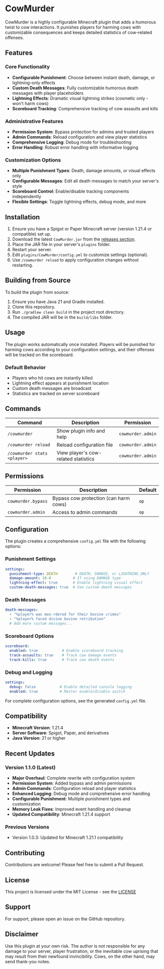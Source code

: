 # CowMurder

CowMurder is a highly configurable Minecraft plugin that adds a humorous twist to cow interactions. It punishes players for harming cows with customizable consequences and keeps detailed statistics of cow-related offenses.

## Features

### Core Functionality
- **Configurable Punishment**: Choose between instant death, damage, or lightning-only effects
- **Custom Death Messages**: Fully customizable humorous death messages with player placeholders
- **Lightning Effects**: Dramatic visual lightning strikes (cosmetic only - won't harm cows)
- **Scoreboard Tracking**: Comprehensive tracking of cow assaults and kills

### Administrative Features
- **Permission System**: Bypass protection for admins and trusted players
- **Admin Commands**: Reload configuration and view player statistics
- **Comprehensive Logging**: Debug mode for troubleshooting
- **Error Handling**: Robust error handling with informative logging

### Customization Options
- **Multiple Punishment Types**: Death, damage amounts, or visual effects only
- **Configurable Messages**: Edit all death messages to match your server's style
- **Scoreboard Control**: Enable/disable tracking components independently
- **Flexible Settings**: Toggle lightning effects, debug mode, and more

## Installation

1. Ensure you have a Spigot or Paper Minecraft server (version 1.21.4 or compatible) set up.
2. Download the latest `CowMurder.jar` from the [releases section](https://github.com/voidfemme/cow_murder/releases).
3. Place the JAR file in your server's `plugins` folder.
4. Restart your server.
5. Edit `plugins/CowMurder/config.yml` to customize settings (optional).
6. Use `/cowmurder reload` to apply configuration changes without restarting.

## Building from Source

To build the plugin from source:
1. Ensure you have Java 21 and Gradle installed.
2. Clone this repository.
3. Run `./gradlew clean build` in the project root directory.
4. The compiled JAR will be in the `build/libs` folder.

## Usage

The plugin works automatically once installed. Players will be punished for harming cows according to your configuration settings, and their offenses will be tracked on the scoreboard.

### Default Behavior
- Players who hit cows are instantly killed
- Lightning effect appears at punishment location
- Custom death messages are broadcast
- Statistics are tracked on server scoreboard

## Commands

| Command | Description | Permission |
|---------|-------------|------------|
| `/cowmurder` | Show plugin info and help | `cowmurder.admin` |
| `/cowmurder reload` | Reload configuration file | `cowmurder.admin` |
| `/cowmurder stats <player>` | View player's cow-related statistics | `cowmurder.admin` |

## Permissions

| Permission | Description | Default |
|------------|-------------|---------|
| `cowmurder.bypass` | Bypass cow protection (can harm cows) | `op` |
| `cowmurder.admin` | Access to admin commands | `op` |

## Configuration

The plugin creates a comprehensive `config.yml` file with the following options:

### Punishment Settings
```yaml
settings:
  punishment-type: DEATH        # DEATH, DAMAGE, or LIGHTNING_ONLY
  damage-amount: 10.0          # If using DAMAGE type
  lightning-effect: true       # Enable lightning visual effect
  custom-death-messages: true  # Use custom death messages
```

### Death Messages
```yaml
death-messages:
  - "%player% was moo-rdered for their bovine crimes"
  - "%player% faced divine bovine retribution"
  # Add more custom messages...
```

### Scoreboard Options
```yaml
scoreboard:
  enabled: true           # Enable scoreboard tracking
  track-assaults: true    # Track cow damage events
  track-kills: true       # Track cow death events
```

### Debug and Logging
```yaml
settings:
  debug: false           # Enable detailed console logging
  enabled: true          # Master enable/disable switch
```

For complete configuration options, see the generated `config.yml` file.

## Compatibility

- **Minecraft Version**: 1.21.4
- **Server Software**: Spigot, Paper, and derivatives
- **Java Version**: 21 or higher

## Recent Updates

### Version 1.1.0 (Latest)
- **Major Overhaul**: Complete rewrite with configuration system
- **Permission System**: Added bypass and admin permissions
- **Admin Commands**: Configuration reload and player statistics
- **Enhanced Logging**: Debug mode and comprehensive error handling
- **Configurable Punishment**: Multiple punishment types and customization
- **Memory Leak Fixes**: Improved event handling and cleanup
- **Updated Compatibility**: Minecraft 1.21.4 support

### Previous Versions
- Version 1.0.3: Updated for Minecraft 1.21.1 compatibility

## Contributing

Contributions are welcome! Please feel free to submit a Pull Request.

## License

This project is licensed under the MIT License - see the [LICENSE](LICENSE)

## Support

For support, please open an issue on the GitHub repository.

## Disclaimer

Use this plugin at your own risk. The author is not responsible for any damage to your server, player frustration, or the inevitable cow uprising that may result from their newfound invincibility. Cows, on the other hand, may send thank-you notes.
